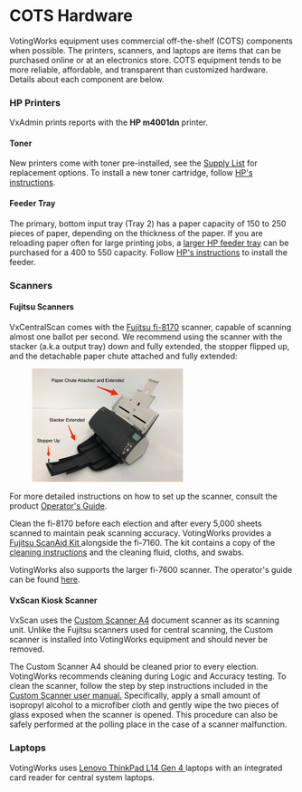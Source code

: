 # COTS Hardware

VotingWorks equipment uses commercial off-the-shelf (COTS) components when possible. The printers, scanners, and laptops are items that can be purchased online or at an electronics store. COTS equipment tends to be more reliable, affordable, and transparent than customized hardware. Details about each component are below.

### HP Printers

VxAdmin prints reports with the **HP m4001dn** printer.&#x20;

#### Toner

New printers come with toner pre-installed, see the [Supply List](supply-list.md) for replacement options. To install a new toner cartridge, follow [HP's instructions](https://support.hp.com/us-en/document/c06392751).

#### Feeder Tray

The primary, bottom input tray (Tray 2) has a paper capacity of 150 to 250 pieces of paper, depending on the thickness of the paper. If you are reloading paper often for large printing jobs, a [larger HP feeder tray](https://www.hp.com/us-en/shop/pdp/hp-laserjet-pro-550-sheet-feeder-tray) can be purchased for a 400 to 550 capacity. Follow [HP's instructions](https://support.hp.com/us-en/document/c04812935) to install the feeder.

### Scanners

#### Fujitsu Scanners

VxCentralScan comes with the [Fujitsu fi-](https://www.fujitsu.com/us/Images/190613\_fi-7160\_Datasheet\_English\_R4.pdf)[8170](https://www.pfu-us.ricoh.com/scanners/fi/fi-8170) scanner, capable of scanning almost one ballot per second. We recommend using the scanner with the stacker (a.k.a output tray) down and fully extended, the stopper flipped up, and the detachable paper chute attached and fully extended:&#x20;

<figure><img src="../.gitbook/assets/image (929).png" alt="" width="267"><figcaption></figcaption></figure>

For more detailed instructions on how to set up the scanner, consult the product [Operator's Guide](https://origin.pfultd.com/downloads/IMAGE/manual/fi-7x8060/P3PC-4292-05ENZ0.pdf).&#x20;

Clean the fi-8170 before each election and after every 5,000 sheets scanned to maintain peak scanning accuracy. VotingWorks provides a [Fujitsu ScanAid Kit ](https://fujitsuscannerstore.com/cg01000-280401/)alongside the fi-7160. The kit contains a copy of the [cleaning instructions](https://origin.pfultd.com/downloads/IMAGE/manual/fi-7x8060/P3PC-4292-05ENZ0.pdf#page=107) and the cleaning fluid, cloths, and swabs.&#x20;

VotingWorks also supports the larger fi-7600 scanner. The operator's guide can be found [here](https://www.pfu-us.ricoh.com/scanners/fi/fi-7600).

#### VxScan Kiosk Scanner

VxScan uses the [Custom Scanner A4](https://www.custom.biz/en\_US/product/hardware/scanning-and-image-systems/document-scanner/scanner-a4) document scanner as its scanning unit. Unlike the Fujitsu scanners used for central scanning, the Custom scanner is installed into VotingWorks equipment and should never be removed.&#x20;

The Custom Scanner A4 should be cleaned prior to every election. VotingWorks recommends cleaning during Logic and Accuracy testing. To clean the scanner, follow the step by step instructions included in the [Custom Scanner user manual.](https://www.custom4u.it/pages/product/index.php?\_gl=1\*1hme710\*\_ga\*NDg4Mjk0NTAyLjE2NjA4NDI0Mjg.\*\_ga\_N07PHW80WY\*MTY4OTI3MTk5Mi40MS4wLjE2ODkyNzE5OTIuMC4wLjA.) Specifically, apply a small amount of isopropyl alcohol to a microfiber cloth and gently wipe the two pieces of glass exposed when the scanner is opened. This procedure can also be safely performed at the polling place in the case of a scanner malfunction.

### Laptops

VotingWorks uses [Lenovo ThinkPad L14 Gen 4 ](https://www.lenovo.com/us/en/p/laptops/thinkpad/thinkpadl/thinkpad-l14-gen-4-\(14-inch-intel\)/len101t0061)laptops with an integrated card reader for central system laptops.
